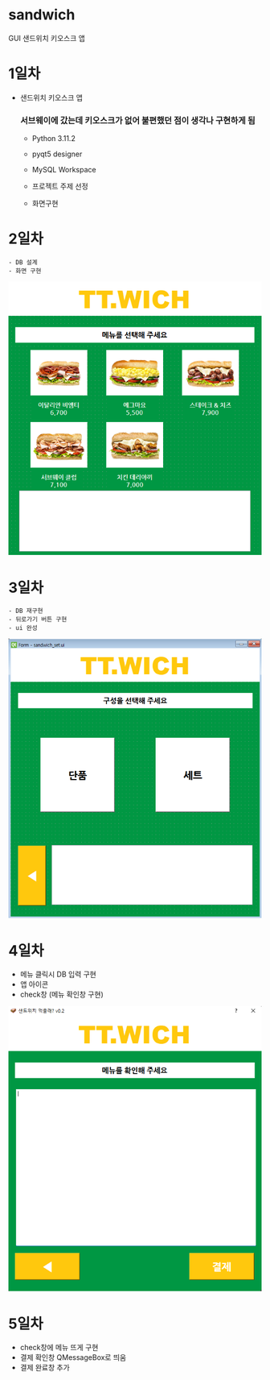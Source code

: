 # sandwich
GUI 샌드위치 키오스크 앱


# 1일차 
- 샌드위치 키오스크 앱
    ### 서브웨이에 갔는데 키오스크가 없어 불편했던 점이 생각나 구현하게 됨
    - Python 3.11.2
    - pyqt5 designer
    - MySQL Workspace

    - 프로젝트 주제 선정
    - 화면구현


# 2일차
    - DB 설계
    - 화면 구현
    
![화면구현](https://raw.githubusercontent.com/annual-salary-investigation/sandwich/main/Git_Image/UI_menu.png)


# 3일차
    - DB 재구현
    - 뒤로가기 버튼 구현
    - ui 완성

![화면구현](https://raw.githubusercontent.com/annual-salary-investigation/sandwich/main/Git_Image/UI_set.png)


# 4일차
- 메뉴 클릭시 DB 입력 구현
- 앱 아이콘
- check창 (메뉴 확인창 구현)

![메뉴 확인창](https://raw.githubusercontent.com/annual-salary-investigation/sandwich/main/Git_Image/UI_check.png)


# 5일차 
- check창에 메뉴 뜨게 구현
- 결제 확인창 QMessageBox로 띄움
- 결제 완료창 추가


    

    
    
